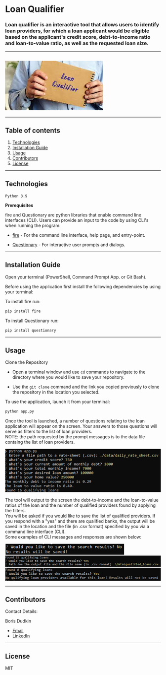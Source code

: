 # **Loan Qualifier**

### Loan qualifier is an interactive tool that allows users to identify loan providers, for which a loan applicant would be eligible based on the applicant's credit score, debt-to-income ratio and loan-to-value ratio, as well as the requested loan size.

---

## ![Loan](images/loan_qualifier.jpg)

---

## Table of contents

1. [Technologies](#technologies)
2. [Installation Guide](#installation-guide)
3. [Usage](#usage)
4. [Contributors](#contributors)
5. [License](#license)

---

## Technologies

`Python 3.9`

**Prerequisites**

fire and Questionary are python libraries that enable command line interfaces (CLI).
Users can provide an input to the code by using CLI's when running the program:

- [fire](https://github.com/google/python-fire) - For the command line interface, help page, and entry-point.

- [Questionary](https://github.com/tmbo/questionary) - For interactive user prompts and dialogs.

---

## Installation Guide

Open your terminal (PowerShell, Command Prompt App. or Git Bash).

Before using the application first install the following dependencies by using your terminal:

To install fire run:

```python
pip install fire
```

To install Questionary run:

```python
pip install questionary
```

---

## Usage

Clone the Repository

- Open a terminal window and use `cd` commands to navigate to the directory where you would like to save your repository.

- Use the `git clone` command and the link you copied previously to clone the repository in the location you selected.

To use the application, launch it from your terminal: <br />

```python
python app.py
```

Once the tool is launched, a number of questions relating to the loan application will appear on the screen. Your answers to those questions will serve as filters to the list of loan providers. <br />
NOTE: the path requested by the prompt messages is to the data file containg the list of loan providers. <br />

![terminal](images/Terminal_No.PNG)

The tool will output to the screen the debt-to-income and the loan-to-value ratios of the loan and the number of qualified providers found by applying the filters. <br />
You will be asked if you would like to save the list of qualified providers. If you respond with a "yes" and there are qualified banks, the output will be saved in the location and the file (in .csv format) specified by you via a command line interface (CLI). <br />
Some examples of CLI messages and responses are shown below: <br />

![terminal](images/No_save.PNG) <br />
![terminal](images/Terminal.PNG) <br />
![terminal](images/Terminal_NoQualifying.PNG)

---

## Contributors

Contact Details:

Boris Dudkin

- [Email](boris.dudkin@gmail.com)
- [LinkedIn](https://www.linkedin.com/in/Boris-Dudkin/)

---

## License

MIT

